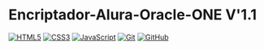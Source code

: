 # Encriptador-Alura-Oracle-ONE V'1.1 
[![HTML5](https://img.shields.io/badge/-HTML5-E34F26?style=flat-square&logo=html5&logoColor=white)]()
[![CSS3](https://img.shields.io/badge/-CSS3-1572B6?style=flat-square&logo=css3&logoColor=white)]()
[![JavaScript](https://img.shields.io/badge/-JavaScript-black?style=flat-square&logo=javascript&logoColor=white)]()
[![Git](https://img.shields.io/badge/-Git-black?style=flat-square&logo=git&logoColor=white)]()
[![GitHub](https://img.shields.io/badge/-GitHub-181717?style=flat-square&logo=github&logoColor=white)]()
